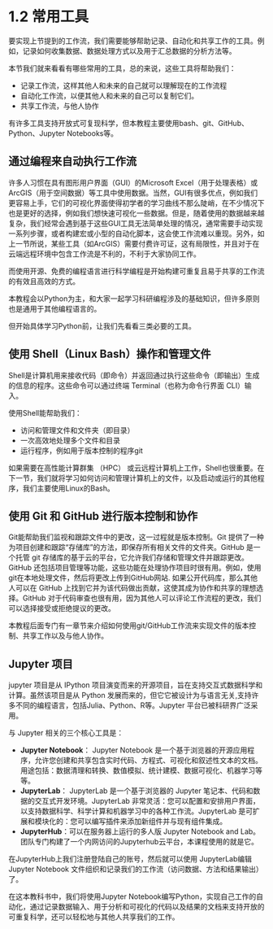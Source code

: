 # 1.2 常用工具

要实现上节提到的工作流，我们需要能够帮助记录、自动化和共享工作的工具。例如，记录如何收集数据、数据处理方式以及用于汇总数据的分析方法等。

本节我们就来看看有哪些常用的工具，总的来说，这些工具将帮助我们：

- 记录工作流，这样其他人和未来的自己就可以理解现在的工作流程
- 自动化工作流，以便其他人和未来的自己可以复制它们。
- 共享工作流，与他人协作  

有许多工具支持开放式可复现科学，但本教程主要使用bash、git、GitHub、Python、Jupyter Notebooks等。

## 通过编程来自动执行工作流

许多人习惯在具有图形用户界面（GUI）的Microsoft Excel（用于处理表格）或ArcGIS（用于空间数据）等工具中使用数据。当然，GUI有很多优点，例如我们更容易上手，它们的可视化界面使得初学者的学习曲线不那么陡峭，在不少情况下也是更好的选择，例如我们想快速可视化一些数据。但是，随着使用的数据越来越复杂，我们经常会遇到基于这些GUI工具无法简单处理的情况，通常需要手动实现一系列步骤，或者构建宏或小型的自动化脚本，这会使工作流难以重现。另外，如上一节所说，某些工具（如ArcGIS）需要付费许可证，这有局限性，并且对于在云端远程环境中包含工作流是不利的，不利于大家协同工作。

而使用开源、免费的编程语言进行科学编程是开始构建可重复且易于共享的工作流的有效且高效的方式。

本教程会以Python为主，和大家一起学习科研编程涉及的基础知识，但许多原则也是通用于其他编程语言的。

但开始具体学习Python前，让我们先看看三类必要的工具。

## 使用 Shell（Linux Bash）操作和管理文件

Shell是计算机用来接收代码（即命令）并返回通过执行这些命令（即输出）生成的信息的程序。这些命令可以通过终端 Terminal（也称为命令行界面 CLI）输入。

使用Shell能帮助我们：

- 访问和管理文件和文件夹（即目录）
- 一次高效地处理多个文件和目录
- 运行程序，例如用于版本控制的程序git

如果需要在高性能计算群集 （HPC） 或云远程计算机上工作，Shell也很重要。在下一节，我们就将学习如何访问和管理计算机上的文件，以及启动或运行的其他程序，我们主要使用Linux的Bash。

## 使用 Git 和 GitHub 进行版本控制和协作

Git能帮助我们监视和跟踪文件中的更改，这一过程就是版本控制。Git 提供了一种为项目创建和跟踪“存储库”的方法，即保存所有相关文件的文件夹。GitHub 是一个托管 git 存储库的基于云的平台，它允许我们存储和管理文件并跟踪更改。GitHub 还包括项目管理等功能，这些功能在处理协作项目时很有用。例如，使用git在本地处理文件，然后将更改上传到GitHub网站. 如果公开代码库，那么其他人可以在 GitHub 上找到它并为该代码做出贡献，这使其成为协作和共享的理想选择。GitHub 对于代码审查也很有用，因为其他人可以评论工作流程的更改，我们可以选择接受或拒绝提议的更改。

本教程后面专门有一章节来介绍如何使用git/GitHub工作流来实现文件的版本控制、共享工作以及与他人协作。

## Jupyter 项目

jupyter 项目是从 IPython 项目演变而来的开源项目，旨在支持交互式数据科学和计算。虽然该项目是从 Python 发展而来的，但它它被设计为与语言无关,支持许多不同的编程语言，包括Julia、Python、R等。Jupyter 平台已被科研界广泛采用。

与 Jupyter 相关的三个核心工具是：

- **Jupyter Notebook**： Jupyter Notebook 是一个基于浏览器的开源应用程序，允许您创建和共享包含实时代码、方程式、可视化和叙述性文本的文档。用途包括：数据清理和转换、数值模拟、统计建模、数据可视化、机器学习等等。  
- **JupyterLab**： JupyterLab 是一个基于浏览器的 Jupyter 笔记本、代码和数据的交互式开发环境。JupyterLab 非常灵活：您可以配置和安排用户界面，以支持数据科学、科学计算和机器学习中的各种工作流。JupyterLab 是可扩展和模块化的：您可以编写插件来添加新组件并与现有组件集成。  
- **JupyterHub**：可以在服务器上运行的多人版 Jupyter Notebook and Lab。团队专门构建了一个内网访问的Jupyterhub云平台，本课程使用的就是它。

在JupyterHub上我们注册登陆自己的账号，然后就可以使用 JupyterLab编辑Jupyter Notebook 文件组织和记录我们的工作流（访问数据、方法和结果输出）了。

在这本教科书中，我们将使用Jupyter Notebook编写Python，实现自己工作的自动化，通过记录数据输入、用于分析和可视化的代码以及结果的文档来支持开放的可重复科学，还可以轻松地与其他人共享我们的工作。
